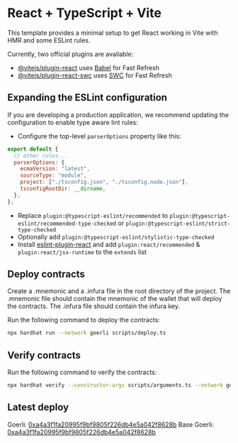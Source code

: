 # React + TypeScript + Vite

This template provides a minimal setup to get React working in Vite with HMR and some ESLint rules.

Currently, two official plugins are available:

- [@vitejs/plugin-react](https://github.com/vitejs/vite-plugin-react/blob/main/packages/plugin-react/README.md) uses [Babel](https://babeljs.io/) for Fast Refresh
- [@vitejs/plugin-react-swc](https://github.com/vitejs/vite-plugin-react-swc) uses [SWC](https://swc.rs/) for Fast Refresh

## Expanding the ESLint configuration

If you are developing a production application, we recommend updating the configuration to enable type aware lint rules:

- Configure the top-level `parserOptions` property like this:

```js
export default {
  // other rules...
  parserOptions: {
    ecmaVersion: "latest",
    sourceType: "module",
    project: ["./tsconfig.json", "./tsconfig.node.json"],
    tsconfigRootDir: __dirname,
  },
};
```

- Replace `plugin:@typescript-eslint/recommended` to `plugin:@typescript-eslint/recommended-type-checked` or `plugin:@typescript-eslint/strict-type-checked`
- Optionally add `plugin:@typescript-eslint/stylistic-type-checked`
- Install [eslint-plugin-react](https://github.com/jsx-eslint/eslint-plugin-react) and add `plugin:react/recommended` & `plugin:react/jsx-runtime` to the `extends` list

## Deploy contracts

Create a .mnemonic and a .infura file in the root directory of the project. The .mnemonic file should contain the mnemonic of the wallet that will deploy the contracts. The .infura file should contain the infura key.

Run the following command to deploy the contracts:

```bash
npx hardhat run --network goerli scripts/deploy.ts
```

## Verify contracts

Run the following command to verify the contracts:

```bash
npx hardhat verify --constructor-args scripts/arguments.ts --network goerli DEPLOYED_CONTRACT_ADDRESS

```

## Latest deploy

Goerli: [0xa4a3f1fa20995f9bf9805f226db4e5a042f8628b](https://goerli.etherscan.io/address/0xa4a3f1fa20995f9bf9805f226db4e5a042f8628b)
Base Goerli: [0xa4a3f1fa20995f9bf9805f226db4e5a042f8628b](https://goerli.basescan.org/address/0xa4a3f1fa20995f9bf9805f226db4e5a042f8628b)